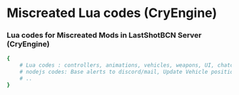 # Miscreated Lua codes (CryEngine)

### Lua codes for Miscreated Mods in LastShotBCN Server (CryEngine)

```bash
{
  	# Lua codes : controllers, animations, vehicles, weapons, UI, chatcommands, spawners, events, etc
	# nodejs codes: Base alerts to discord/mail, Update Vehicle position and refill diesel/oil, Cryengine Errors identification objects
    # .. 
}
```
